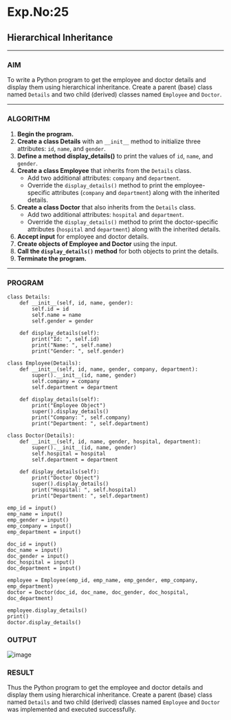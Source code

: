 # Exp.No:25  
## Hierarchical Inheritance

---

### AIM  
To write a Python program to get the employee and doctor details and display them using hierarchical inheritance. Create a parent (base) class named `Details` and two child (derived) classes named `Employee` and `Doctor`.

---

### ALGORITHM

1. **Begin the program.**
2. **Create a class Details** with an `__init__` method to initialize three attributes: `id`, `name`, and `gender`.
3. **Define a method display_details()** to print the values of `id`, `name`, and `gender`.
4. **Create a class Employee** that inherits from the `Details` class. 
   - Add two additional attributes: `company` and `department`.
   - Override the `display_details()` method to print the employee-specific attributes (`company` and `department`) along with the inherited details.
5. **Create a class Doctor** that also inherits from the `Details` class. 
   - Add two additional attributes: `hospital` and `department`.
   - Override the `display_details()` method to print the doctor-specific attributes (`hospital` and `department`) along with the inherited details.
6. **Accept input** for employee and doctor details.
7. **Create objects of Employee and Doctor** using the input.
8. **Call the `display_details()` method** for both objects to print the details.
9. **Terminate the program.**

---

### PROGRAM
```
class Details:
    def __init__(self, id, name, gender):
        self.id = id
        self.name = name
        self.gender = gender

    def display_details(self):
        print("Id: ", self.id)
        print("Name: ", self.name)
        print("Gender: ", self.gender)

class Employee(Details):
    def __init__(self, id, name, gender, company, department):
        super().__init__(id, name, gender)
        self.company = company
        self.department = department

    def display_details(self):
        print("Employee Object")
        super().display_details()
        print("Company: ", self.company)
        print("Department: ", self.department)

class Doctor(Details):
    def __init__(self, id, name, gender, hospital, department):
        super().__init__(id, name, gender)
        self.hospital = hospital
        self.department = department

    def display_details(self):
        print("Doctor Object")
        super().display_details()
        print("Hospital: ", self.hospital)
        print("Department: ", self.department)

emp_id = input()
emp_name = input()
emp_gender = input()
emp_company = input()
emp_department = input()

doc_id = input()
doc_name = input()
doc_gender = input()
doc_hospital = input()
doc_department = input()

employee = Employee(emp_id, emp_name, emp_gender, emp_company, emp_department)
doctor = Doctor(doc_id, doc_name, doc_gender, doc_hospital, doc_department)

employee.display_details()
print()
doctor.display_details()

```

### OUTPUT  

![image](https://github.com/user-attachments/assets/54919827-da2d-461e-956e-8794b27f83d1)

### RESULT
Thus the Python program to get the employee and doctor details and display them using hierarchical inheritance. Create a parent (base) class named `Details` and two child (derived) classes named `Employee` and `Doctor` was implemented and executed successfully.
